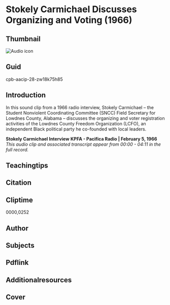 # Stokely Carmichael Discusses Organizing and Voting (1966)

## Thumbnail

![Audio icon](https://s3.amazonaws.com/americanarchive.org/primary_source_sets/audio-digitized.jpg "Audio icon")

## Guid
cpb-aacip-28-zw18k75h85

## Introduction

In this sound clip from a 1966 radio interview, Stokely Carmichael – the Student Nonviolent Coordinating Committee (SNCC) Field Secretary for Lowdnes County, Alabama – discusses the organizing and voter registration activities of the Lowdnes County Freedom Organization (LCFO), an independent Black political party he co-founded with local leaders.

<b>Stokely Carmichael Interview</b>
<b>KPFA - Pacifica Radio | February 5, 1966 </b>
<i>This audio clip and associated transcript appear from 00:00 - 04:11 in the full record.</i>

## Teachingtips

## Citation

## Cliptime

0000,0252

## Author
## Subjects
## Pdflink
## Additionalresources
## Cover
